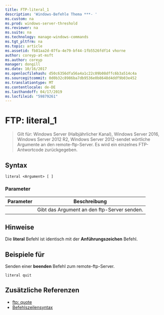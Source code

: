 ```yaml
---
title: FTP-literal_1
description: 'Windows-Befehle Thema ***- '
ms.custom: na
ms.prod: windows-server-threshold
ms.reviewer: na
ms.suite: na
ms.technology: manage-windows-commands
ms.tgt_pltfrm: na
ms.topic: article
ms.assetid: fb81aa2d-07fa-4e79-bf44-1fb5526fdf14 vhorne
author: coreyp-at-msft
ms.author: coreyp
manager: dongill
ms.date: 10/16/2017
ms.openlocfilehash: d50c6356dfa56a4a1c22c09b08dffc6b3a514c4a
ms.sourcegitcommit: 0d0b32c8986ba7db9536e0b8648d4ddf9b03e452
ms.translationtype: MT
ms.contentlocale: de-DE
ms.lasthandoff: 04/17/2019
ms.locfileid: "59879261"
---
```

# <a name="ftp-literal1"></a>FTP: literal_1

>Gilt für: Windows Server (Halbjährlicher Kanal), Windows Server 2016, Windows Server 2012 R2, Windows Server 2012-sendet wörtliche Argumente an den remote-ftp-Server. Es wird ein einzelnes FTP-Antwortcode zurückgegeben.   

## <a name="syntax"></a>Syntax  
```  
literal <Argument> [ ]  
```  
### <a name="parameters"></a>Parameter  
|Parameter|Beschreibung|  
|-------|--------|  
|<Argument>|Gibt das Argument an den ftp-Server senden.|  
## <a name="remarks"></a>Hinweise  
Die **literal** Befehl ist identisch mit der **Anführungszeichen** Befehl.  
## <a name="BKMK_Examples"></a>Beispiele für  
Senden einer **beenden** Befehl zum remote-ftp-Server.  
```  
literal quit  
```  
## <a name="additional-references"></a>Zusätzliche Referenzen  
-   [ftp: quote](ftp-quote.md)  
-   [Befehlszeilensyntax](command-line-syntax-key.md)  
